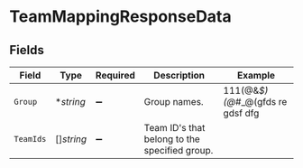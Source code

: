 # TeamMappingResponseData


## Fields

| Field                                         | Type                                          | Required                                      | Description                                   | Example                                       |
| --------------------------------------------- | --------------------------------------------- | --------------------------------------------- | --------------------------------------------- | --------------------------------------------- |
| `Group`                                       | **string*                                     | :heavy_minus_sign:                            | Group names.                                  | 111(@&*$)(@*#_@(gfds re gdsf dfg              |
| `TeamIds`                                     | []*string*                                    | :heavy_minus_sign:                            | Team ID's that belong to the specified group. |                                               |